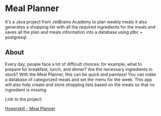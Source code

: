 Meal Planner
======
It's a Java project from JetBrains Academy to plan weekly meals it also generates a shopping list with all the required ingredients for the meals and saves all the plan and meals information into a database using jdbc + postgresql.

About
------
Every day, people face a lot of difficult choices: for example, what to prepare for breakfast, lunch, and dinner? Are the necessary ingredients in stock? With the Meal Planner, this can be quick and painless! You can make a database of categorized meals and set the menu for the week. This app will also help create and store shopping lists based on the meals so that no ingredient is missing.

Link to the project:

[Hyperskill - Meal Planner](https://hyperskill.org/projects/318)
